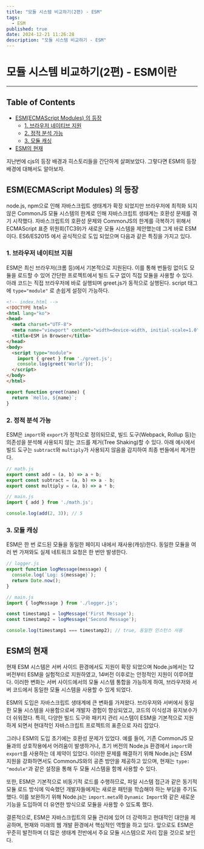 ```yaml
---
title: "모듈 시스템 비교하기(2편) - ESM"
tags:
  - ESM
published: true
date: 2024-12-21 11:26:28
description: "모듈 시스템 비교하기 - ESM"
---
```


# 모듈 시스템 비교하기(2편) - ESM이란

---

## Table of Contents

- [ESM(ECMAScript Modules) 의 등장](#esmecmascript-modules-의-등장)
  - [1. 브라우저 네이티브 지원](#1-브라우저-네이티브-지원)
  - [2. 정적 분석 가능](#2-정적-분석-가능)
  - [3. 모듈 캐싱](#3-모듈-캐싱)
- [ESM의 현재](#esm의-현재)


지난번에 cjs의 등장 배경과 히스토리들을 간단하게 살펴보았다. 그렇다면 ESM의 등장 배경에 대해서도 알아보자.

## ESM(ECMAScript Modules) 의 등장
node.js, npm으로 인해 자바스크립트 생태계가 확장 되었지만 브라우저에 최적화 되지 않은 CommonJS 모듈 시스템의 한계로 인해 자바스크립트 생태계는 호환성 문제를 겪기 시작했다. 
자바스크립트의 호환성 문제와 CommonJS의 한계를 극복하기 위해서 ECMAScript 표준 위원회(TC39)가 새로운 모듈 시스템을 제안했는데 그게 바로 ESM이다.
ES6/ES2015 에서 공식적으로 도입 되었으며 다음과 같은 특징을 가지고 있다.

### 1. 브라우저 네이티브 지원
ESM은 최신 브라우저(크롬 등)에서 기본적으로 지원된다. 이를 통해 번들링 없이도 모듈을 로드할 수 있어 간단한 프로젝트에서 빌드 도구 없이 직접 모듈을 사용할 수 있다. 아래 코드는 직접 브라우저에 바로 실행되며 greet.js가 동적으로 실행된다. script 태그에 `type="module"` 로 손쉽게 설정이 가능하다.

```html
<!-- index.html -->
<!DOCTYPE html>
<html lang="ko">
<head>
  <meta charset="UTF-8">
  <meta name="viewport" content="width=device-width, initial-scale=1.0">
  <title>ESM in Browser</title>
</head>
<body>
  <script type="module">
    import { greet } from './greet.js';
    console.log(greet('World'));
  </script>
</body>
</html>

```

```js
export function greet(name) {
  return `Hello, ${name}`;
}
```

### 2. 정적 분석 가능
ESM은 `import`와 `export`가 정적으로 정의되므로, 빌드 도구(Webpack, Rollup 등)는 의존성을 분석해 사용되지 않는 코드를 제거(Tree Shaking)할 수 있다. 아래 예시에서 빌드 도구는 `subtract`와 `multiply`가 사용되지 않음을 감지하여 최종 번들에서 제거한다.

```js
// math.js
export const add = (a, b) => a + b;
export const subtract = (a, b) => a - b;
export const multiply = (a, b) => a * b;

// main.js
import { add } from './math.js';

console.log(add(2, 3)); // 5

```

### 3. 모듈 캐싱
ESM은 한 번 로드된 모듈을 동일한 페이지 내에서 재사용(캐싱)한다. 동일한 모듈을 여러 번 가져와도 실제 네트워크 요청은 한 번만 발생한다.

```js
// logger.js
export function logMessage(message) {
  console.log(`Log: ${message}`);
  return Date.now();
}

// main.js
import { logMessage } from './logger.js';

const timestamp1 = logMessage('First Message');
const timestamp2 = logMessage('Second Message');

console.log(timestamp1 === timestamp2); // true, 동일한 인스턴스 사용

```

## ESM의 현재
현재 ESM 시스템은 서버 사이드 환경에서도 지원이 확장 되었으며 Node.js에서는 12버전부터 ESM을 실험적으로 지원하였고, 14버전 이후로는 안정적인 지원이 이루어졌다. 이러한 변화는 서버 사이드에서의 모듈 시스템 통합을 가능하게 하여, 브라우저와 서버 코드에서 동일한 모듈 시스템을 사용할 수 있게 되었다.

ESM의 도입은 자바스크립트 생태계에 큰 변화를 가져왔다. 브라우저와 서버에서 동일한 모듈 시스템을 사용함으로써 개발자 경험이 향상되었고, 코드의 이식성과 유지보수가 더 쉬워졌다. 특히, 다양한 빌드 도구와 패키지 관리 시스템이 ESM을 기본적으로 지원하게 되면서 현대적인 자바스크립트 프로젝트의 표준으로 자리 잡았다.

그러나 ESM의 도입 초기에는 호환성 문제가 있었다. 예를 들어, 기존 CommonJS 모듈과의 상호작용에서 어려움이 발생하거나, 초기 버전의 Node.js 환경에서 `import`와 `export`를 사용하는 데 제약이 있었다. 이러한 문제를 해결하기 위해 Node.js는 ESM 지원을 강화하면서도 CommonJS와의 공존 방안을 제공하고 있으며, 현재는 `type: "module"`과 같은 설정을 통해 두 모듈 시스템을 함께 사용할 수 있다.

또한, ESM은 기본적으로 비동기적 로드를 수행하므로, 파일 시스템 접근과 같은 동기적 모듈 로드 방식에 익숙했던 개발자들에게는 새로운 패턴을 학습해야 하는 부담을 주기도 했다. 이를 보완하기 위해 Node.js는 `import.meta`와 `Dynamic Import`와 같은 새로운 기능을 도입하여 더 유연한 방식으로 모듈을 사용할 수 있도록 했다.

결론적으로, ESM은 자바스크립트의 모듈 관리에 있어 더 강력하고 현대적인 대안을 제공하며, 현재와 미래의 웹 개발 환경에서 핵심적인 역할을 하고 있다. 앞으로도 ESM은 꾸준히 발전하며 더 많은 생태계 전반에서 주요 모듈 시스템으로 자리 잡을 것으로 보인다.